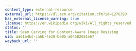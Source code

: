 ```yaml
---
content_type: external-resource
external_url: https://dl.acm.org/citation.cfm?id=1276390
has_external_license_warning: true
license: https://en.wikipedia.org/wiki/All_rights_reserved
status: ''
title: Seam Carving for Content-Aware Image Resizing
uid: aa61a4bd-ca6b-4e38-be05-a04682081e67
wayback_url: ''
---
```

